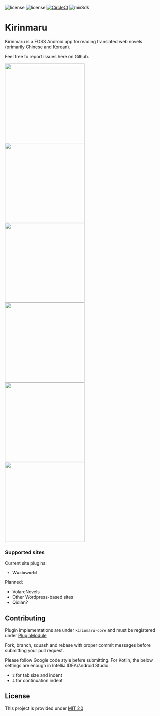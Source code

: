 ![license](https://img.shields.io/badge/license-MIT_2.0-blue.svg) ![license](https://img.shields.io/badge/stable-0.1.0-brightgreen.svg) [![CircleCI](https://circleci.com/gh/amirulzin/Kirinmaru/tree/master.svg?style=shield)](https://circleci.com/gh/amirulzin/Kirinmaru/tree/master) ![minSdk](https://img.shields.io/badge/minSdk-Lollipop-orange.svg)

# Kirinmaru

Kirinmaru is a FOSS Android app for reading translated web novels (primarily Chinese and Korean).

Feel free to report issues here on Github.

<img src="/graphics/p_nav_side.png" width="256" /><img src="/graphics/p_lib.png" width="256" /><img src="/graphics/p_cat_2.png" width="256" />
<img src="/graphics/p_chap.png" width="256" /><img src="/graphics/p_read_config.png" width="256" /><img src="/graphics/p_read.png" width="256" />

### Supported sites

Current site plugins:
- Wuxiaworld

Planned:
- VolareNovels
- Other Wordpress-based sites
- Qidian?

## Contributing

Plugin implementations are under `kirinmaru-core` and must be registered under [PluginModule](stream/reconfig/kirinmaru/plugins/PluginModule.kt)

Fork, branch, squash and rebase with proper commit messages before submitting your pull request.

Please follow Google code style before submitting. For Kotlin, the below settings are enough in IntelliJ IDEA/Android Studio:
- `2` for tab size and indent
- `4` for continuation indent

## License

This project is provided under [MIT 2.0](LICENSE.md)
